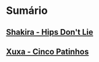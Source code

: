 # Sumário
## [Shakira - Hips Don't Lie](./Hips_Dont_Lie.md)
## [Xuxa - Cinco Patinhos](./Cinco_Patinhos.md)